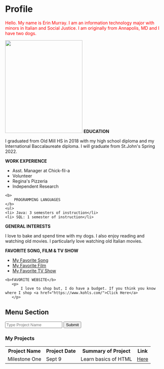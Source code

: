 <!DOCTYPE html>
<html lang="en">
<head>
    <meta charset="UTF-8">
    <title>Erin Murray</title>
</head>
<style>
    .myDIV{
    text-align: left:
    }
</style>
<body>
<div class="myDIV">

<h1>
    Profile
</h1>
<p>
    <span style="color:red"> Hello. My name is Erin Murray.
    I am an information technology major with minors in Italian and Social Justice.
    I am originally from Annapolis, MD and I have two dogs.</span>
</p>
    <img src="https://image.shutterstock.com/image-vector/avatar-blond-female-business-suit-600w-1543744703.jpg" width ="250" height="300"/>
<b>
    EDUCATION
</b>
    <p>
   I graduated from Old Mill HS in 2018 with my high school diploma and my International Baccalaureate diploma.
    I will graduate from St.John's Spring 2022.
</p>
 <b>
     WORK EXPERIENCE
 </b>
   <p> <ul>
        <li> Asst. Manager at Chick-fil-a </li>
        <li> Volunteer</li>
        <li>Regina's Pizzeria </li>
        <li> Independent Research </li>
    </ul>

    <b>
        PROGRAMMING LANGUAGES
    </b>
    <ul>
    <li> Java: 3 semesters of instruction</li>
    <li> SQL: 1 semester of instruction</li>
</ul>
<b>GENERAL INTERESTS</b>
    <p>
        I love to bake and spend time with my dogs. I also enjoy reading and watching old movies. I particularly love watching old Italian movies.
    </p>

<b>
    FAVORITE SONG, FILM & TV SHOW
       </b>
    <ul>
        <li> <a href="https://www.youtube.com/watch?v=iS88CRDMA8E">My Favorite Song</a> </li>
        <li> <a href="https://www.youtube.com/watch?v=mFl8nzZuExE">My Favorite Film</a></li>
        <li><a href="https://www.youtube.com/watch?v=N_gsv1A_IXQ">My Favorite TV Show</a> </li>
        </ul>

    <b>FAVORITE WEBSITE</b>
       <p>
           I love to shop but, I do have a budget. If you think you know where I shop <a href="https://www.kohls.com/">Click Here</a>
       </p>
</div>
<h2>
    Menu Section
</h2>
<form>
    <input placeholder="Type Project Name"/>
    <input type="submit"/>

</form>

<h3>
    My Projects
</h3>
<table class="center">
    <tr>
        <th>Project Name</th>
        <th>Project Date</th>
        <th>Summary of Project</th>
        <th>Link</th>
    </tr>
    <tr>
        <td>Milestone One</td>
        <td>Sept 9</td>
        <td>Learn basics of HTML</td>
        <td><a href="https://rkileaders.teachable.com/courses/764038/lectures/13897368">Here</a></td>
    </tr>
</table>
</body>
</html>
